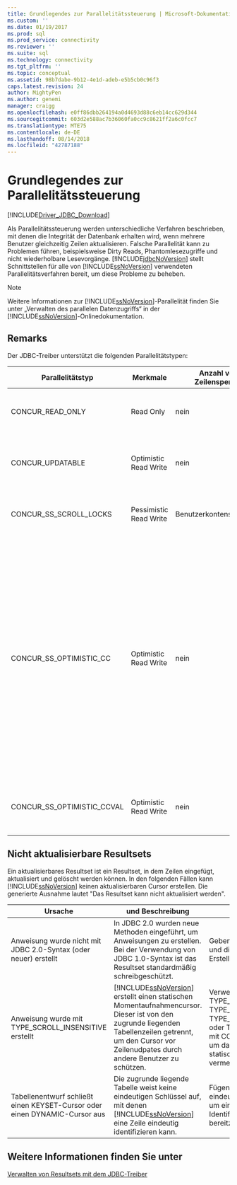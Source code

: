 ```yaml
---
title: Grundlegendes zur Parallelitätssteuerung | Microsoft-Dokumentation
ms.custom: ''
ms.date: 01/19/2017
ms.prod: sql
ms.prod_service: connectivity
ms.reviewer: ''
ms.suite: sql
ms.technology: connectivity
ms.tgt_pltfrm: ''
ms.topic: conceptual
ms.assetid: 98b7dabe-9b12-4e1d-adeb-e5b5cb0c96f3
caps.latest.revision: 24
author: MightyPen
ms.author: genemi
manager: craigg
ms.openlocfilehash: e0ff86dbb264194a0d4693d88c6eb14cc629d344
ms.sourcegitcommit: 603d2e588ac7b36060fa0cc9c8621ff2a6c0fcc7
ms.translationtype: MTE75
ms.contentlocale: de-DE
ms.lasthandoff: 08/14/2018
ms.locfileid: "42787188"
---
```

# <a name="understanding-concurrency-control"></a>Grundlegendes zur Parallelitätssteuerung
[!INCLUDE[Driver_JDBC_Download](../../includes/driver_jdbc_download.md)]

  Als Parallelitätssteuerung werden unterschiedliche Verfahren beschrieben, mit denen die Integrität der Datenbank erhalten wird, wenn mehrere Benutzer gleichzeitig Zeilen aktualisieren. Falsche Parallelität kann zu Problemen führen, beispielsweise Dirty Reads, Phantomlesezugriffe und nicht wiederholbare Lesevorgänge. [!INCLUDE[jdbcNoVersion](../../includes/jdbcnoversion_md.md)] stellt Schnittstellen für alle von [!INCLUDE[ssNoVersion](../../includes/ssnoversion-md.md)] verwendeten Parallelitätsverfahren bereit, um diese Probleme zu beheben.  
  
> [!NOTE]  
>  Weitere Informationen zur [!INCLUDE[ssNoVersion](../../includes/ssnoversion-md.md)]-Parallelität finden Sie unter „Verwalten des parallelen Datenzugriffs“ in der [!INCLUDE[ssNoVersion](../../includes/ssnoversion-md.md)]-Onlinedokumentation.  
  
## <a name="remarks"></a>Remarks  
 Der JDBC-Treiber unterstützt die folgenden Parallelitätstypen:  
  
|Parallelitätstyp|Merkmale|Anzahl von Zeilensperren|und Beschreibung|  
|----------------------|---------------------|---------------|-----------------|  
|CONCUR_READ_ONLY|Read Only|nein|Updates über den Cursor sind nicht zulässig; es werden keine Sperren für die Zeilen aufrechterhalten, aus denen das Resultset besteht.|  
|CONCUR_UPDATABLE|Optimistic Read Write|nein|Die Datenbank geht davon aus, dass Zeilenkonflikte unwahrscheinlich, aber möglich sind. Zeilenintegrität wird mit einem Timestampvergleich geprüft.|  
|CONCUR_SS_SCROLL_LOCKS|Pessimistic Read Write|Benutzerkontensteuerung|Die Datenbank geht davon aus, dass Zeilenkonflikte wahrscheinlich sind. Zeilenintegrität wird mit Zeilensperren sichergestellt.|  
|CONCUR_SS_OPTIMISTIC_CC|Optimistic Read Write|nein|Die Datenbank geht davon aus, dass Zeilenkonflikte unwahrscheinlich, aber möglich sind. Zeilenintegrität wird mit einem Timestampvergleich überprüft.<br /><br /> Bei [!INCLUDE[ssVersion2005](../../includes/ssversion2005-md.md)] und höher ändert der Server dies in CONCUR_SS_OPTIMISTIC_CCVAL, wenn die Tabelle keine timestamp-Spalte enthält.<br /><br /> Wenn in [!INCLUDE[ssVersion2000](../../includes/ssversion2000-md.md)] die zugrunde liegende Tabelle eine timestamp-Spalte aufweist, wird OPTIMISTIC WITH ROW VERSIONING selbst dann verwendet, wenn OPTIMISTIC WITH VALUES angegeben wurde. Wenn OPTIMISTIC WITH ROW VERSIONING angegeben wurde und die Tabelle keine Timestamps aufweist, wird OPTIMISTIC WITH VALUES verwendet.|  
|CONCUR_SS_OPTIMISTIC_CCVAL|Optimistic Read Write|nein|Die Datenbank geht davon aus, dass Zeilenkonflikte unwahrscheinlich, aber möglich sind. Zeilenintegrität wird mit einem Zeilendatenvergleich geprüft.|  
  
## <a name="result-sets-that-are-not-updateable"></a>Nicht aktualisierbare Resultsets  
 Ein aktualisierbares Resultset ist ein Resultset, in dem Zeilen eingefügt, aktualisiert und gelöscht werden können. In den folgenden Fällen kann [!INCLUDE[ssNoVersion](../../includes/ssnoversion-md.md)] keinen aktualisierbaren Cursor erstellen. Die generierte Ausnahme lautet "Das Resultset kann nicht aktualisiert werden".  
  
|Ursache|und Beschreibung|Remedy|  
|-----------|-----------------|------------|  
|Anweisung wurde nicht mit JDBC 2.0-Syntax (oder neuer) erstellt|In JDBC 2.0 wurden neue Methoden eingeführt, um Anweisungen zu erstellen. Bei der Verwendung von JDBC 1.0-Syntax ist das Resultset standardmäßig schreibgeschützt.|Geben Sie den Resultsettyp und die Parallelität beim Erstellen der Anweisung an.|  
|Anweisung wurde mit TYPE_SCROLL_INSENSITIVE erstellt|[!INCLUDE[ssNoVersion](../../includes/ssnoversion-md.md)] erstellt einen statischen Momentaufnahmencursor. Dieser ist von den zugrunde liegenden Tabellenzeilen getrennt, um den Cursor vor Zeilenudpates durch andere Benutzer zu schützen.|Verwenden Sie TYPE_SCROLL_SENSITIVE, TYPE_SS_SCROLL_KEYSET, TYPE_SS_SCROLL_DYNAMIC oder TYPE_FORWARD_ONLY mit CONCUR_UPDATABLE, um das Erstellen eines statischen Cursors zu vermeiden.|  
|Tabellenentwurf schließt einen KEYSET-Cursor oder einen DYNAMIC-Cursor aus|Die zugrunde liegende Tabelle weist keine eindeutigen Schlüssel auf, mit denen [!INCLUDE[ssNoVersion](../../includes/ssnoversion-md.md)] eine Zeile eindeutig identifizieren kann.|Fügen Sie der Tabelle eindeutige Schlüssel hinzu, um eine eindeutige Identifikation jeder Zeile bereitzustellen.|  
  
## <a name="see-also"></a>Weitere Informationen finden Sie unter  
 [Verwalten von Resultsets mit dem JDBC-Treiber](../../connect/jdbc/managing-result-sets-with-the-jdbc-driver.md)  
  
  
